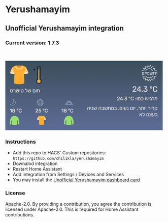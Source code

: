 # Yerushamayim
## Unofficial Yerushamayim integration

### Current version: 1.7.3
<br/>

![screenshot](https://raw.githubusercontent.com/chilikla/yerushamayim/main/screenshot.png)

### Instructions
- Add this repo to HACS' Custom repositories: `https://github.com/chilikla/yerushamayim`
- Downalod integration
- Restart Home Assistant
- Add integration from Settings / Devices and Services
- You may install the [Unofficial Yerushamayim dashboard card](https://github.com/chilikla/yerushamayim-card)

### License
Apache-2.0. By providing a contribution, you agree the contribution is licensed under Apache-2.0. This is required for Home Assistant contributions.
